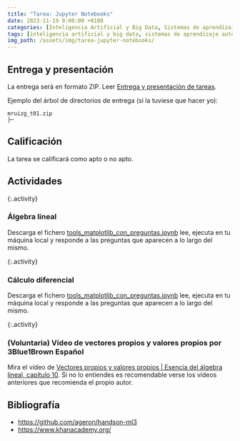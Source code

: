 ```yaml
---
title: "Tarea: Jupyter Notebooks"
date: 2023-11-19 9:00:00 +0100
categories: [Inteligencia Artificial y Big Data, Sistemas de aprendizaje automático]
tags: [inteligencia artificial y big data, sistemas de aprendizaje automático]
img_path: /assets/img/tarea-jupyter-notebooks/
---
```


## Entrega y presentación

La entrega será en formato ZIP. Leer [Entrega y presentación de tareas](/posts/entrega-presentacion-tareas/). 

Ejemplo del árbol de directorios de entrega (si la tuviese que hacer yo):

```plaintext
mruizg_t01.zip
├─ 
```

## Calificación

La tarea se calificará como apto o no apto.

## Actividades

{:.activity}
### Álgebra lineal

Descarga el fichero [tools_matplotlib_con_preguntas.ipynb](/assets/img/tarea-jupyter-notebooks/tools_matplotlib_con_preguntas.ipynb) lee, ejecuta en tu máquina local y responde a las preguntas que aparecen a lo largo del mismo.

{:.activity}
### Cálculo diferencial

Descarga el fichero [tools_matplotlib_con_preguntas.ipynb](/assets/img/tarea-jupyter-notebooks/tools_matplotlib_con_preguntas.ipynb) lee, ejecuta en tu máquina local y responde a las preguntas que aparecen a lo largo del mismo.

{:.activity}
### (Voluntaria) Vídeo de vectores propios y valores propios por 3Blue1Brown Español

Mira el vídeo de [Vectores propios y valores propios | Esencia del álgebra lineal, capítulo 10](https://www.youtube.com/embed/Gx0PaWI9eYo?si=vZtBoOe5Ot0G4DV4). Si no lo entiendes es recomendable verse los vídeos anteriores que recomienda el propio autor.

## Bibliografía

- <https://github.com/ageron/handson-ml3>
- <https://www.khanacademy.org/>
